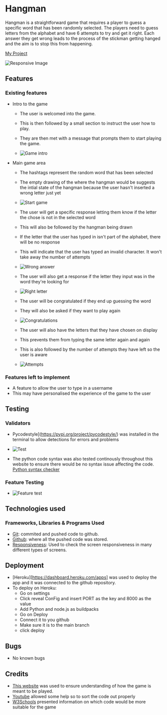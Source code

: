 # Hangman

Hangman is a straightforward game that requires a player to guess a specific word that has been randomly selected. 
 The players need to guess letters from the alphabet and have 6 attempts to try and get it right.
Each answer they get wrong leads to the process of the stickman getting hanged and the aim is to stop
this from happening.

[My Project](https://hangman-pyth-eee58bb863df.herokuapp.com/)

![Responsive Image](./images/responsiveness.png)

## Features

### Existing features

- Intro to the game

    - The user is welcomed into the game. 
    - This is then followed by a small section to instruct the user how to play. 
    - They are then met with a message that prompts them to start playing the game. 

     - ![Game intro](./images/game-intro.png)

- Main game area

    - The hashtags represent the random word that has been selected 
    - The empty drawing of the where the hangman would be suggests the intial state of the hangman 
    because the user hasn't inserted a wrong letter just yet

     - ![Start game](./images/start-game.png)

    - The user will get a specific response letting them know if the letter the chose is not in the selected word
    - This will also be followed by the hangman being drawn
    - If the letter that the user has typed in isn't part of the alphabet, there will be no response
    - This will indicate that the user has typed an invalid character. It won't take away the number of attempts
    
     - ![Wrong answer](./images/wrong.png)

    - The user will also get a response if the letter they input was in the word they're looking for

     - ![Right letter](./images/reply-game.png)

    - The user will be congratulated if they end up guessing the word
    - They will also be asked if they want to play again

     - ![Congratulations](./images/right.png)

    - The user will also have the letters that they have chosen on display
    - This prevents them from typing the same letter again and again
    - This is also followed by the number of attempts they have left so the user is aware

     - ![Attempts](./images/attempt.png)

### Features left to implement

- A feature to allow the user to type in a username
- This may have personalised the experience of the game to the user

## Testing

### Validators

- Pycodestyle](https://pypi.org/project/pycodestyle/) was installed in the terminal to allow detections for errors and problems 
- ![Test](./images/test.png)

- The python code syntax was also tested continously throughout this website to ensure there would be no syntax issue affecting the code. [Python syntax checker](https://extendsclass.com/python-tester.html)

### Feature Testing

- ![Feature test](./images/feature-test.png)

## Technologies used

### Frameworks, Libraries & Programs Used   

- [Git](https://git-scm.com/): commited and pushed code to github.
- [Github](https://github.com/): where all the pushed code was stored.
- [Responsiveness](https://www.websiteplanet.com/webtools/responsive-checker/#body): Used to check the screen responsiveness in many different types of screens.

## Deployment
- [Heroku][https://dashboard.heroku.com/apps] was used to deploy the app and it was connected to the github repository.
- To deploy on Heroku:
    - Go on settings
    - Click reveal ConFig and insert PORT as the key and 8000 as the value
    - Add Python and node.js as buildpacks
    - Go on Deploy
    - Connect it to you github
    - Make sure it is to the main branch 
    - click deploy

## Bugs

- No known bugs

## Credits

- [This website](https://hangmanwordgame.com/?fca=1&success=0#/) was used to ensure understanding of how the game is meant to be played.
- [Youtube](https://www.youtube.com/) allowed some help so to sort the code out properly
- [W3Schools](https://www.w3schools.com/) presented information on which code would be more suitable for the game

